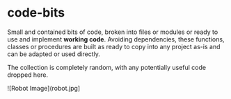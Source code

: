 # code-bits

Small and contained bits of code, broken into files or modules or ready to use and implement **working code**.
Avoiding dependencies, these functions, classes or procedures are built as ready to copy into any project as-is and can be adapted or used directly.

The collection is completely random, with any potentially useful code dropped here.

![Robot Image](robot.jpg]
